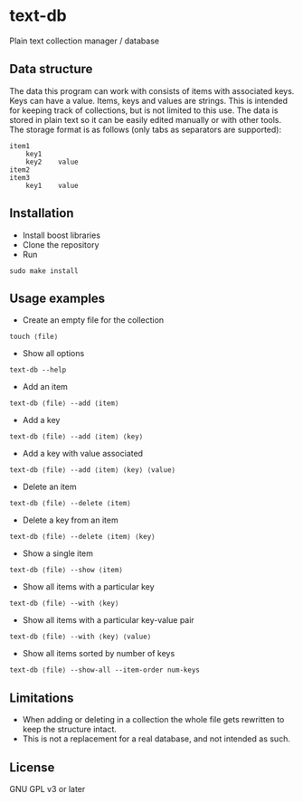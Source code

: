 # text-db
Plain text collection manager / database

## Data structure
The data this program can work with consists of items with associated keys. Keys can have a value. Items, keys and values are strings. This is intended for keeping track of collections, but is not limited to this use. The data is stored in plain text so it can be easily edited manually or with other tools. The storage format is as follows (only tabs as separators are supported):
```
item1
	key1
	key2	value
item2
item3
	key1	value
```

## Installation
- Install boost libraries
- Clone the repository
- Run
```
sudo make install
```

## Usage examples
- Create an empty file for the collection
```
touch ⟨file⟩
```
- Show all options
```
text-db --help
```
- Add an item
```
text-db ⟨file⟩ --add ⟨item⟩
```
- Add a key
```
text-db ⟨file⟩ --add ⟨item⟩ ⟨key⟩
```
- Add a key with value associated
```
text-db ⟨file⟩ --add ⟨item⟩ ⟨key⟩ ⟨value⟩
```
- Delete an item
```
text-db ⟨file⟩ --delete ⟨item⟩
```
- Delete a key from an item
```
text-db ⟨file⟩ --delete ⟨item⟩ ⟨key⟩
```
- Show a single item
```
text-db ⟨file⟩ --show ⟨item⟩
```
- Show all items with a particular key
```
text-db ⟨file⟩ --with ⟨key⟩
```
- Show all items with a particular key-value pair
```
text-db ⟨file⟩ --with ⟨key⟩ ⟨value⟩
```
- Show all items sorted by number of keys
```
text-db ⟨file⟩ --show-all --item-order num-keys
```

## Limitations
- When adding or deleting in a collection the whole file gets rewritten to keep the structure intact.
- This is not a replacement for a real database, and not intended as such.

## License
GNU GPL v3 or later
